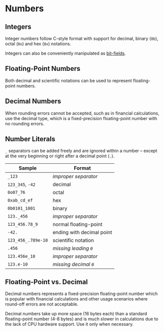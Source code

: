 Numbers
=======


Integers
--------

Integer numbers follow C-style format with support for decimal, binary (`0b`), octal (`0o`) and hex (`0x`) notations.

Integers can also be conveniently manipulated as [bit-fields](./bit-fields.md).


Floating-Point Numbers
----------------------

Both decimal and scientific notations can be used to represent floating-point numbers.


Decimal Numbers
---------------

When rounding errors cannot be accepted, such as in financial calculations, use the decimal type,
which is a fixed-precision floating-point number with no rounding errors.


Number Literals
---------------

`_` separators can be added freely and are ignored within a number &ndash; except at the very
beginning or right after a decimal point (`.`).

| Sample             | Format                    |
| ------------------ | ------------------------- |
| `_123`             | _improper separator_      |
| `123_345`, `-42`   | decimal                   |
| `0o07_76`          | octal                     |
| `0xab_cd_ef`       | hex                       |
| `0b0101_1001`      | binary                    |
| `123._456`         | _improper separator_      |
| `123_456.78_9`     | normal floating-point     |
| `-42.`             | ending with decimal point |
| `123_456_.789e-10` | scientific notation       |
| `.456`             | _missing leading `0`_     |
| `123.456e_10`      | _improper separator_      |
| `123.e-10`         | _missing decimal `0`_     |


Floating-Point vs. Decimal
--------------------------

Decimal numbers represents a fixed-precision floating-point number which is popular with financial
calculations and other usage scenarios where round-off errors are not acceptable.

Decimal numbers take up more space (16 bytes each) than a standard floating-point number (4-8 bytes)
and is much slower in calculations due to the lack of CPU hardware support. Use it only when
necessary.
